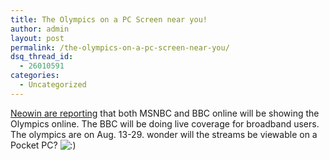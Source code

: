 ```yaml
---
title: The Olympics on a PC Screen near you!
author: admin
layout: post
permalink: /the-olympics-on-a-pc-screen-near-you/
dsq_thread_id:
  - 26010591
categories:
  - Uncategorized
---
```

[Neowin are reporting][1] that both MSNBC and BBC online will be showing the Olympics online. The BBC will be doing live coverage for broadband users. The olympics are on Aug. 13-29. wonder will the streams be viewable on a Pocket PC? <img src="http://blog.lotas-smartman.net/wp-includes/images/smilies/icon_smile.gif" alt=":)" class="wp-smiley" />

 [1]: http://www.neowin.net/comments.php?id=22138&category=main